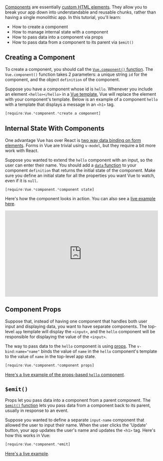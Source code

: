 [Components](https://vuejs.org/v2/guide/components.html) are essentially [custom HTML elements](https://v1.vuejs.org/guide/components.html#What-are-Components). They allow you to break your app down into understandable and reusable chunks, rather than having a single monolithic app. In this tutorial, you'll learn:

- How to create a component
- How to manage internal state with a component
- How to pass data into a component via props
- How to pass data from a component to its parent via `$emit()`

Creating a Component
--------------------

To create a component, you should call the [`Vue.component()` function](https://vuejs.org/v2/api/#Vue-component). The `Vue.component()` function takes 2 parameters: a unique string `id` for the component, and the object `definition` of the component.

Suppose you have a component whose id is `hello`. Whenever you include an element `<hello></hello>` in a [Vue template](/tutorials/vue/templates), Vue will replace the element with your component's template. Below is an example of a component `hello` with a template that displays a message in an `<h1>` tag.

```javascript
[require:Vue.*component.*create a component]
```

Internal State With Components
------------------------------

One advantage Vue has over React is [two way data binding on form elements](https://vuejs.org/v2/guide/forms.html). Forms in Vue are trivial using `v-model`, but they require a bit more work with React.

Suppose you wanted to extend the `hello` component with an input, so the user can enter their name. You should add a [`data` function](https://vuejs.org/v2/guide/components.html#data-Must-Be-a-Function) to your component `definition` that returns the initial state of the component. Make sure you define an initial state for all the properties you want Vue to watch, even if it is `null`.

```javascript
[require:Vue.*component.*component state]
```

Here's how the component looks in action. You can also see a [live example here](/examples/vue/component-with-data).

<div style="position: relative; padding-bottom: 56.25%; height: 0;"><iframe src="https://www.loom.com/embed/3075be615722442d89cc780630f92a8e" frameborder="0" webkitallowfullscreen mozallowfullscreen allowfullscreen style="position: absolute; top: 0; left: 0; width: 100%; height: 100%;"></iframe></div>

Component Props
---------------

Suppose that, instead of having one component that handles both user input and displaying data, you want to have separate components. The top-level `app` template will display the `<input>`, and the `hello` component will be responsible for displaying the value of the `<input>`.

The way to pass data to the `hello` component is using [props](https://vuejs.org/v2/guide/components-props.html). The `v-bind:name="name"` binds the value of `name` in the `hello` component's template to the value of `name` in the top-level app state.

```javascript
[require:Vue.*component.*component props]
```

[Here's a live example of the props-based `hello` component](/examples/vue/component-with-props).

`$emit()`
---------

Props let you pass data into a component from a parent component. The [`$emit()` function](https://vuejs.org/v2/guide/components-custom-events.html) lets you pass data from a component back to its parent, usually in response to an event.

Suppose you wanted to define a separate `input-name` component that allowed the user to input their name. When the user clicks the 'Update' button, your app updates the user's name and updates the `<h1>` tag. Here's how this works in Vue:

```javascript
[require:Vue.*component.*emit]
```

[Here's a live example](/examples/vue/component-with-emit).